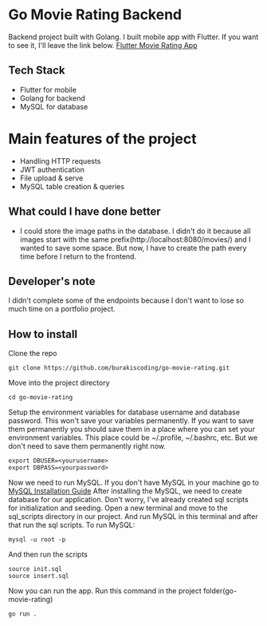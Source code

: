 # Go Movie Rating Backend

Backend project built with Golang. I built mobile app with Flutter. If you want to see it, I'll leave the link below.
<a href="https://github.com/burakiscoding/flutter_movie_rating">Flutter Movie Rating App</a>

## Tech Stack

- Flutter for mobile
- Golang for backend
- MySQL for database

# Main features of the project

- Handling HTTP requests
- JWT authentication
- File upload & serve
- MySQL table creation & queries

## What could I have done better

- I could store the image paths in the database. I didn't do it because all images start with the same prefix(http://localhost:8080/movies/) and I wanted to save some space. But now, I have to create the path every time before I return to the frontend.

## Developer's note
I didn't complete some of the endpoints because I don't want to lose so much time on a portfolio project.

## How to install

Clone the repo
```
git clone https://github.com/burakiscoding/go-movie-rating.git
```
Move into the project directory
```
cd go-movie-rating
```
Setup the environment variables for database username and database password. This won't save your variables permanently. If you want to save them permanently you should save them in a place where you can set your environment variables. This place could be ~/.profile, ~/.bashrc, etc. But we don't need to save them permanently right now.
```
export DBUSER=<yourusername>
export DBPASS=<yourpassword>
```
Now we need to run MySQL. If you don't have MySQL in your machine go to <a href="https://dev.mysql.com/doc/mysql-installation-excerpt/5.7/en">MySQL Installation Guide</a>
After installing the MySQL, we need to create database for our application. Don't worry, I've already created sql scripts for initialization and seeding. Open a new terminal and move to the sql_scripts directory in our project. And run MySQL in this terminal and after that run the sql scripts.
To run MySQL:
```
mysql -u root -p
```
And then run the scripts
```
source init.sql
source insert.sql
```
Now you can run the app. Run this command in the project folder(go-movie-rating)
```
go run .
```

